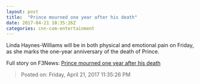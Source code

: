 ```yaml
---
layout: post
title:  "Prince mourned one year after his death"
date: 2017-04-21 18:35:26Z
categories: cnn-com-entertainment
---
```


Linda Haynes-Williams will be in both physical and emotional pain on Friday, as she marks the one-year anniversary of the death of Prince.


Full story on F3News: [Prince mourned one year after his death](http://www.f3nws.com/n/AZGVJH)

> Posted on: Friday, April 21, 2017 11:35:26 PM
